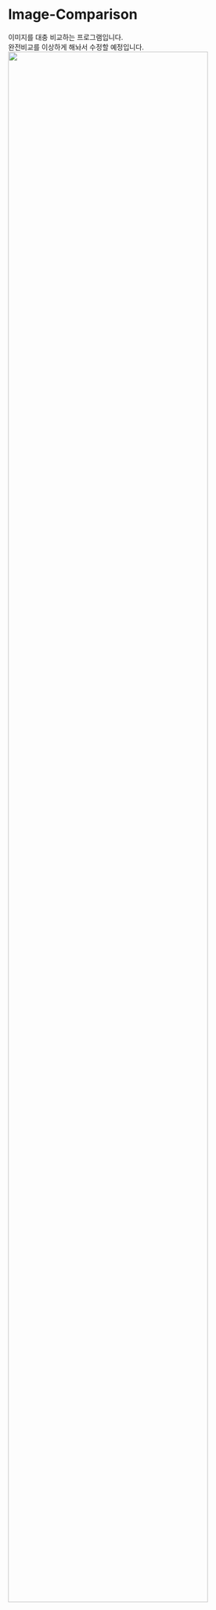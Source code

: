 # Image-Comparison
이미지를 대충 비교하는 프로그램입니다.  
완전비교를 이상하게 해놔서 수정할 예정입니다.  
<img src="https://user-images.githubusercontent.com/52937308/73337840-920d9200-42b8-11ea-8e02-1613a093c3d8.gif" width="90%"></img>
